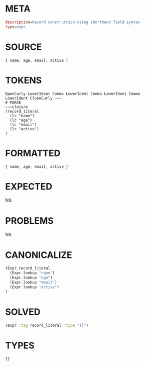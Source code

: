 # META
~~~ini
description=Record construction using shorthand field syntax
type=expr
~~~
# SOURCE
~~~roc
{ name, age, email, active }
~~~
# TOKENS
~~~text
OpenCurly LowerIdent Comma LowerIdent Comma LowerIdent Comma LowerIdent CloseCurly ~~~
# PARSE
~~~clojure
(record_literal
  (lc "name")
  (lc "age")
  (lc "email")
  (lc "active")
)
~~~
# FORMATTED
~~~roc
{ name, age, email, active }
~~~
# EXPECTED
NIL
# PROBLEMS
NIL
# CANONICALIZE
~~~clojure
(Expr.record_literal
  (Expr.lookup "name")
  (Expr.lookup "age")
  (Expr.lookup "email")
  (Expr.lookup "active")
)
~~~
# SOLVED
~~~clojure
(expr :tag record_literal :type "{}")
~~~
# TYPES
~~~roc
{}
~~~
